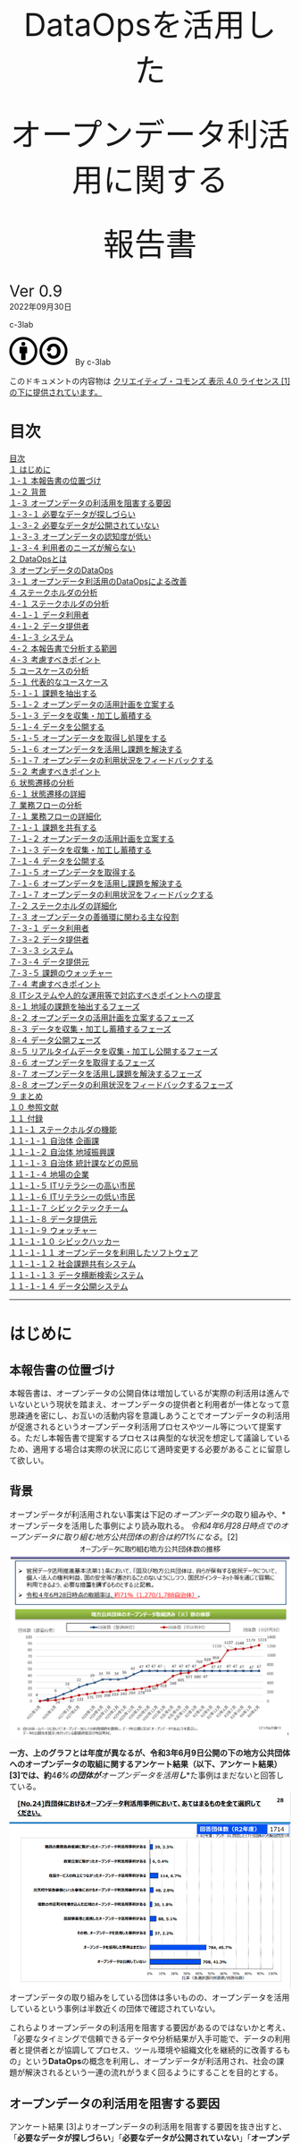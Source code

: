 </br>
</br>
</br>
</br>
</br>
</br>
</br>
<center>
<span style="font-size: 400%;">DataOpsを活用した</span></br>
</br>
</br>
<span style="font-size: 400%;">オープンデータ利活用に関する</span></br>
</br>
</br>
<span style="font-size: 400%;">報告書</span></br>
</center>
</br>

<span style="font-size: 200%;">Ver 0.9</span></br>
2022年09月30日

c-3lab

![](media/image1.png)
![](media/image2.png)　By c-3lab

このドキュメントの内容物は [クリエイティブ・コモンズ 表示 4.0 ライセンス \[1\]の下に提供されています。](http://creativecommons.org/licenses/by/4.0/deed.ja)

<div style="page-break-before:always"></div>

# 目次

[目次](#目次)  
[１ はじめに](#はじめに)  
[１-１ 本報告書の位置づけ](#本報告書の位置づけ)  
[１-２ 背景](#背景)  
[１-３ オープンデータの利活用を阻害する要因](#オープンデータの利活用を阻害する要因)  
[１-３-１ 必要なデータが探しづらい](#必要なデータが探しづらい)  
[１-３-２ 必要なデータが公開されていない](#必要なデータが公開されていない)  
[１-３-３ オープンデータの認知度が低い](#オープンデータの認知度が低い)  
[１-３-４ 利用者のニーズが解らない](#利用者のニーズが解らない)  
[２ DataOpsとは](#dataopsとは)  
[３ オープンデータのDataOps](#オープンデータのdataops)  
[３-１ オープンデータ利活用のDataOpsによる改善](#オープンデータ利活用のdataopsによる改善)  
[４ ステークホルダの分析](#ステークホルダの分析)  
[４-１ ステークホルダの分析](#ステークホルダの分析)  
[４-１-１ データ利用者](#データ利用者)  
[４-１-２ データ提供者](#データ提供者)  
[４-１-３ システム](#システム)  
[４-２ 本報告書で分析する範囲](#本報告書で分析する範囲)  
[４-３ 考慮すべきポイント](#考慮すべきポイント)  
[５ ユースケースの分析](#ユースケースの分析)  
[５-１ 代表的なユースケース](#代表的なユースケース)  
[５-１-１ 課題を抽出する](#課題を抽出する)  
[５-１-２ オープンデータの活用計画を立案する](#オープンデータの活用計画を立案する)  
[５-１-３ データを収集・加工し蓄積する](#データを収集加工し蓄積する)  
[５-１-４ データを公開する](#データを公開する)  
[５-１-５ オープンデータを取得し処理をする](#オープンデータを取得し処理をする)  
[５-１-６ オープンデータを活用し課題を解決する](#オープンデータを活用し課題を解決する)  
[５-１-７ オープンデータの利用状況をフィードバックする](#オープンデータの利用状況をフィードバックする)  
[５-２ 考慮すべきポイント](#考慮すべきポイント)  
[６ 状態遷移の分析](#状態遷移の分析)  
[６-１ 状態遷移の詳細](#状態遷移の詳細)  
[７ 業務フローの分析](#業務フローの分析)  
[７-１ 業務フローの詳細化](#業務フローの詳細化)  
[７-１-１ 課題を共有する](#課題を共有する)  
[７-１-２ オープンデータの活用計画を立案する](#オープンデータの活用計画を立案する)  
[７-１-３ データを収集・加工し蓄積する](#データを収集加工し蓄積する)  
[７-１-４ データを公開する](#データを公開する)  
[７-１-５ オープンデータを取得する](#オープンデータを取得する)  
[７-１-６ オープンデータを活用し課題を解決する](#オープンデータを活用し課題を解決する)  
[７-１-７ オープンデータの利用状況をフィードバックする](#オープンデータの利用状況をフィードバックする)  
[７-２ ステークホルダの詳細化](#ステークホルダの詳細化)  
[７-３ オープンデータの善循環に関わる主な役割](#オープンデータの善循環に関わる主な役割)  
[７-３-１ データ利用者](#データ利用者)  
[７-３-２ データ提供者](#データ提供者)  
[７-３-３ システム](#システム)  
[７-３-４ データ提供元](#データ提供元)  
[７-３-５ 課題のウォッチャー](#課題のウォッチャー)  
[７-４ 考慮すべきポイント](#考慮すべきポイント)  
[８ ITシステムや人的な運用等で対応すべきポイントへの提言](#itシステムや人的な運用等で対応すべきポイントへの提言)  
[８-１ 地域の課題を抽出するフェーズ](#地域の課題を抽出するフェーズ)  
[８-２ オープンデータの活用計画を立案するフェーズ](#オープンデータの活用計画を立案するフェーズ)  
[８-３ データを収集・加工し蓄積するフェーズ](#データを収集加工し蓄積するフェーズ)  
[８-４ データ公開フェーズ](#データ公開フェーズ)  
[８-５ リアルタイムデータを収集・加工し公開するフェーズ](#リアルタイムデータを収集加工し公開するフェーズ)  
[８-６ オープンデータを取得するフェーズ](#オープンデータを取得するフェーズ)  
[８-７ オープンデータを活用し課題を解決するフェーズ](#オープンデータを活用し課題を解決するフェーズ)  
[８-８ オープンデータの利用状況をフィードバックするフェーズ](#オープンデータの利用状況をフィードバックするフェーズ)  
[９ まとめ](#まとめ)  
[１０ 参照文献](#参照文献)  
[１１ 付録](#付録)  
[１１-１ ステークホルダの機能](#ステークホルダの機能)  
[１１-１-１ 自治体 企画課](#自治体-企画課)  
[１１-１-２ 自治体 地域振興課](#自治体-地域振興課)  
[１１-１-３ 自治体 統計課などの原局](#自治体-統計課などの原局)  
[１１-１-４ 地場の企業](#地場の企業)  
[１１-１-５ ITリテラシーの高い市民](#itリテラシーの高い市民)  
[１１-１-６ ITリテラシーの低い市民](#itリテラシーの低い市民)  
[１１-１-７ シビックテックチーム](#シビックテックチーム)  
[１１-１-８ データ提供元](#データ提供元)  
[１１-１-９ ウォッチャー](#ウォッチャー)  
[１１-１-１０ シビックハッカー](#シビックハッカー)  
[１１-１-１１ オープンデータを利用したソフトウェア](#オープンデータを利用したソフトウェア)  
[１１-１-１２ 社会課題共有システム](#社会課題共有システム)  
[１１-１-１３ データ横断検索システム](#データ横断検索システム)  
[１１-１-１４ データ公開システム](#データ公開システム)  
****

<div style="page-break-before:always"></div>

# はじめに

## 本報告書の位置づけ

本報告書は、オープンデータの公開自体は増加しているが実際の利活用は進んでいないという現状を踏まえ、オープンデータの提供者と利用者が一体となって意思疎通を密にし、お互いの活動内容を意識しあうことでオープンデータの利活用が促進されるというオープンデータ利活用プロセスやツール等について提案する。ただし本報告書で提案するプロセスは典型的な状況を想定して議論しているため、適用する場合は実際の状況に応じて適時変更する必要があることに留意して欲しい。

## 背景

オープンデータが利活用されない事実は下記の*オープンデータ*の取り組みや、*オープンデータを活用した事例により読み取れる。
*令和4年6月28日時点でのオープンデータに取り組む地方公共団体の割合は約71%になる*。[2]
![](media/image3.png)

<div style="page-break-before:always"></div>

**一方、上のグラフとは年度が異なるが、令和3年6月9日公開の下の地方公共団体へのオープンデータの取組に関するアンケート結果（以下、アンケート結果） [3]では、約**4****6***%**の団体が**オープンデータを活用****し****た事例はまだないと回答している。
![](media/image5.png)
オープンデータの取り組みをしている団体は多いものの、オープンデータを活用しているという事例は半数近くの団体で確認されていない。

これらよりオープンデータの利活用を阻害する要因があるのではないかと考え、「必要なタイミングで信頼できるデータや分析結果が入手可能で、データの利用者と提供者とが協調してプロセス、ツール環境や組織文化を継続的に改善するもの」という**DataOps**の概念を利用し、オープンデータが利活用され、社会の課題が解決されるという一連の流れがうまく回るようにすることを目的とする。

<div style="page-break-before:always"></div>

## オープンデータの利活用を阻害する要因

アンケート結果 [3]よりオープンデータの利活用を阻害する要因を抜き出すと、「**必要なデータが探しづらい**」「**必要なデータが公開されていない**」「**オープンデータの認知度が低い**」「**利用者のニーズが解らない**」などがあり、その4項目のオープンデータ利活用を阻害する要因の根拠を記載する。

### 必要なデータが探しづらい

蓄積されたデータをいかにして活用するかという点において、アンケート結果 [3]の中で、公開先については自治体公式HPが約33%あるなか、その他、都道府県、民間事業者、中央省庁所管 サイト、広域連携サイトと公開方法にばらつきがあり、利用者から見ると、**どこに****必要なデータがあるのか****探しにくい** **[4]という意見がある。
![](media/image7.png)
アンケート結果 [3]の中で、域内での市区町村を巻きこんだ取組は予定していないが約80％と非常に高いことより、利用者が欲しいデータが**団体****別****に****バラバラに管理さ****れデータがみつけづらいと考えられる。

<div style="page-break-before:always"></div>

![](media/image9.png)

<div style="page-break-before:always"></div>

### 必要なデータが公開されていない

背景にて説明した約46％がオープンデータを活用した事例はまだないという回答や、オープンデータとして公開されているファイル数についてのアンケート結果 [3]では約26％がオープンデータを公開しているがファイル数が10以下となっているなどから、蓄積されたデータをいかにして活用するかという点においてデータ量が少なく、欲しいデータ、必要なデータが公開されていない可能性がある。弊社が自治体にヒアリングした中でも欲しい**データが公開されていない**いうところが課題設定されている自治体があることを認識している。
![](media/image11.png)

<div style="page-break-before:always"></div>

### オープンデータの認知度が低い

アンケート結果 [3]の中でオープンデータについて約94%は知ってはいるが、アンケート結果のうち約40%は詳細が分かっていないと回答している。約40%がオープンデータの重要性について 理解していないと考えられる。
![](media/image13.png)
さらに、他のアンケート結果 [3]の中でもオープンデータの研修会等に参加していないが約**46%**と非常に高いことにより、オープンデータを提供する側のオープンデータの認知度が低い こともあり、今後**認知度を上げる必要**がある。

<div style="page-break-before:always"></div>

![](media/image15.png)
また、このような状況の中で**市民は、オープンデータについて認知していない**のではないかと考えられる。

<div style="page-break-before:always"></div>

### 利用者のニーズが解らない

アンケート結果 [3]の中で、約51%がオープンデータの効果・メリット・ニーズが不明確と回答しているにもかかわらず、利用者ニーズの確認やオープンデータの公開・活用・普及に向けて 現在までに**実施したことのある取組がない**と約73%が回答。
![](media/image17.png)

<div style="page-break-before:always"></div>

![](media/image19.png)
オープンデータの提供者とその利用者が一体となってデータを利活用し課題を解決する必要があるが、**利用者ニーズが不明**のままとなっている。利用者からのフィードバックが不明のため、オープンデータは公開されているが、本当に必要なオープンデータが公開されていない、利活用されていないのではないかと仮定する。

<div style="page-break-before:always"></div>

# DataOpsとは

ガートナー社の定義 [5]によれば、DataOpsとは「組織全体のデータ管理者とデータ利用者の間のコミュニケーションの向上と、データフローの統合と自動化の改善に焦点を当てた共同作業 によるデータ管理の手法」と説明している。
DataOpsの概念を利用することで、利用者が、必要なタイミングで信頼できるデータや分析結果を入手可能となり、データの利用者と提供者とが協調してプロセス、ツール環境や組織文化の 継続的な改善が期待できる。
オープンデータの取り組みにおいて、蓄積されたデータをいかにして活用するかが重要な課題となっており、対策としてオープンデータの提供者とその利用者が一体となってデータを利活用し課題を解決する取り組みや、オープンデータを公開するデータ連携基盤自体を維持管理する仕組みが必要となる。

また、「データを活用し業務を改善する」「データ活用で得られた価値や知見をフィードバックしてデータを改善する」というサイクルを、関係する部門と担当者全員が協働しながら高速かつ高品質に回していくことが重要になる。

<div style="page-break-before:always"></div>

# オープンデータのDataOps

## オープンデータ利活用のDataOpsによる改善

1-2 背景で示したように、オープンデータの利活用を阻害する要因として「**必要なデータが探しづらい**」「**必要なデータが公開されていない**」「**オープンデータの認知度が低い**」「**利用者のニーズが解らない**」といった様々な問題が挙げられている。それらの問題には、オープンデータの提供者と利用者が一体となって意思疎通を密にし、お互いの活動内容を意識しあうことで解消を図ることができる問題も多いと考えられる。その改善策の一例を下表に記載する。
|                            |                                                                                                                                                                                                                                              |
|----------------------------|----------------------------------------------------------------------------------------------------------------------------------------------------------------------------------------------------------------------------------------------|
|問題                        |改善策                                                                                                                                                                                                                                        |
|オープンデータが見つけづらい|オープンデータが様々な場所にあるためにデータ利用者は目的のオープンデータを見つけずらい、データ提供者側でオープンデータを横断して検索できる仕組みに登録することにより改善されるのではないか                                                    |
|欲しい情報が無い            |データ利用者からのフィードバックが不明確なため、フィードバックを取得する仕組み、課題を共有する仕組みがあれば、データを提供する側では欲しい情報がわかり、データを利用する側では欲しい情報が手に入り改善されるのではないか                      |
|認知度が低い                |地域独自の魅力の活用に向けてオープンデータ伝道師を市区町村に派遣する取組がありデータ提供者側の認知度は高くなりつつあるが、地場の企業やデータ利用者である市民にもオープンデータ伝道師のような有識者を派遣することにより、改善されるのではないか|
|利用者のニーズが不明確      |データ利用者のニーズが不明確なため、データ利用者、データ提供者の間で課題（ニーズ）を共有する仕組みがあれば改善されるのではないか                                                                                                              |

<div style="page-break-before:always"></div>

このような仮説を踏まえ、本報告書ではオープンデータの善循環によるオープンデータの利活用促進を提案する。
![](media/image21.png)
これはDataOpsの概念をもとに、オープンデータを取り巻くステークホルダやそれらのプロセスを整理し、それぞれのWillとMustをつなげて円環と成し関係者間の連 携を図ることで、オープンデータの利活用を促進させる取り組みである。

以降の章では、提案するオープンデータの善循環のあらましを、ステークホルダやユースケースの分析から言語化・図示化し、オープンデータを利活用する上で誰がどのような役割を果たすべきなのか、その際に考慮すべき事項は何なのかを業務フローの観点から分析する。
そしてそれらの分析を踏まえ、オープンデータを利活用するために備えるべきシステムやツール、ドキュメント等について提言する。

<div style="page-break-before:always"></div>

# ステークホルダの分析

オープンデータを循環させる為のステークホルダを明らかにする。関係している人や組織、お互いどんな関連性を持っているか、どんな情報のやり取りをしているかという視点より分析する。下図より「**データ利用者**」「**データ提供者**」「**システム**」の観点からステークホルダをピックアップする。
![](media/image22.png)

## ステークホルダの分析

### データ利用者

市民
オープンデータを活用した**課題を解決する****仕組みを****利用する人**。悩みや不安といった課題を言語化しシステムへ登録する。→システムが使えない市民はどのようにするか。

シビックハッカー
市民からの課題を解決する為、オープンデータを利用して**アプリやサービスを開発する市民**。→課題を解決するためのオープンデータを、どのようにして探し出すか。

### データ提供者

自治体
**オープン****データ****の提供者**。市民や地場の企業よりデータを収集し登録、更新、削除を行う。メタデータや検索インデックスの作成、オープンデータの利用状況の把握を行う。中央省庁へオープンデータの利活用状況の報告を行う、及び指示を受ける。
地場の企業
**データ****の****提供者**。→企業側から提供するメリットやセキュリティーの観点からデータ提供の難しさがあると考えられる。

### システム

オープンデータ
二次利用が可能なルールで公開された無償データ。
検索インデックス
シビックハッカーなどが、必要とするオープンデータを効率的に探し出すために、組織ごとに存在するデータを検索するシステム。
メタデータ
システムの検索対象となるデータを要約したデータ。オープンデータでは自治体がデータに付与するデータに関する情報を記したデータ。

## 本報告書で分析する範囲

オープンデータの利活用の中心となるプロセスは、社会の課題を抽出し、それらを踏まえてデータの収取・公開活動を計画・実践し、公開されたデータを活用して社会の課題を解決して結果や要望をフィードバックする、という一連の流れとなり、本報告書ではその主要な一連のプロセスについて分析を行っている。
しかし実際にオープンデータ利活用を促進するためには、データ提供者への金銭的（あるいは別の形での）インセンティブの取り扱いやそれに伴う契約面の議論、プライバシーへの配慮、あるいは実際に課題を解決するサービスそのものや、その運用プロセスなども検討しなければならない。
本報告書では、主要なプロセスの分析に焦点をあてるために、それらの追加の議論は範囲外としていることにご留意頂きたい。

<div style="page-break-before:always"></div>

## 考慮すべきポイント

ステークホルダの分析から見えてきた、本報告書の内容を実際の現場に適用する際に考慮すべきポイントを下記に記載します。
また、他にも考慮すべきポイントがあるかもしれませんので、ご留意ください。
|  |                                                                                                                                                                                              |                    |                                                                                                    |
|--|----------------------------------------------------------------------------------------------------------------------------------------------------------------------------------------------|--------------------|----------------------------------------------------------------------------------------------------|
|No|内容                                                                                                                                                                                          |ステークホルダ      |考慮すべきポイント                                                                                  |
|1 |自治体から市民への課題の取得方法には下記があると考えられる。  1. システムに入力された課題を取得  2. 自治体職員が直接ヒアリング                                                                |自治体職員市民      |課題の取得方法はこれでよいかこれ以外にはないか                                                      |
|2 |直接自治体が、地場の企業へデータ提供の依頼を行うと考えられる                                                                                                                                  |自治体職員地場の企業|どのようにして、地場の企業からデータを提供していただくか地場の企業へのメリットの提供が必要ではないか|
|3 |自治体の仕事は下記があると考えられる  1. 利活用状況の把握  2. データの収集、加工  3. データの登録、更新、削除  4. メタデータの登録、更新、削除  5. 検索インデックスの 登録  6. 利活用状況の報告|自治体自治体職員    |自治体の仕事はこれ以外にないか自治体職員に負荷のかからないようなシステムやツールはないか            |
|4 |オープンデータの検索項目は下記があると考えられる  1. データセットのタイトル  2. データセットの説明  3. データセットのタグ                                                                     |シビックハッカー    |シビックハッカーが検索する検索項目はこれて足りているか。足りない場合どのような検索項目が必要か      |

****

<div style="page-break-before:always"></div>

# ユースケースの分析

## 代表的なユースケース

オープンデータの利活用の中心となる一連の処理の流れを念頭に書き出した代表的なユースケースを下図に記載し、内容を詳細に分析する。

![](media/image23.PNG)

<div style="page-break-before:always"></div>

### 課題を抽出する

利活用状況のフィードバックを抽出する。オープンデータの利活用状況のフィードバックや地域の課題が登録されていることが事前の条件となり、最終的にフィードバックが見える化され課題が抽出されること。

個別に適用すべき際に検討すべき事項

* 自治体は課題をどのように抽出しているか。
* 問題や不満をシステムに登録できない市民は、どのようにして課題を伝えているか。

![](media/image24.PNG)

<div style="page-break-before:always"></div>

### オープンデータの活用計画を立案する

その地域で公開し活用すべきオープンデータの活用計画を立案する。前提条件は下記の３つとなる。

* 解決すべき地域の課題が見える化されている。
* 公開済みのオープンデータの利活用状況が見える化されている。
* GIF [6]等の公開すべきオープンデータの種別を中央省庁などがリスト化している。

最終的に活用すべき個々のオープンデータの利活用計画が立案されること。

個別に適用すべき際に検討すべき事項

* 課題の重複、解決済みの場合は課題を破棄してもよいか。
* 企画立案に役立つ地域の課題を共有するシステムが必要なのではないか。

![](media/image25.PNG)

<div style="page-break-before:always"></div>

### データを収集・加工し蓄積する

公開すべきデータを収集し、公開可能な形式・内容へ加工して、データ公開システムに蓄積する。
前提条件は下記の2つとなる。

* 公開すべきオープンデータの収集手順とフォーマットが確定していること。
* データ公開システムへデータの蓄積が可能となっていること。

最終的に公開すべきデータがデータ公開システムに蓄積されること。

個別に適用すべき際に検討すべき事項

* オープンデータの収集頻度はどのくらいか。

![](media/image26.PNG)
自治体は市民や企業以外から他の手段で収集済みのデータを匿名加工あるいは統計処理し定められたフォーマットに加工し、システムへ登録するユースケースも存在する。
※データ公開システム自体が存在し自治体が利用可能となっていることを前提条件とし、今回の分析の範囲外とする。

<div style="page-break-before:always"></div>

### データを公開する

データ公開システムに蓄積したデータを公開する。
前提条件は下記の3つとなる。

* 公開すべきデータがデータ公開システムに蓄積されていること。
* 公開すべきオープンデータのメタデータ項目が定められていること
* 公開すべきオープンデータの公開条件が定められていること。
最終的にデータが公開されること。個別に適用すべき際に検討すべき事項
* オープンデータの公開頻度はどのくらいか。
* 市民もオープンデータを直接公開できるか。
* データを破棄する場合があるか。
* オープンデータを公開停止する場合があるか。
* オープンデータを更新する場合があるか。
* 公開済みのデータを置き換えする場合があるか。利用者側からは公開済みのデータを（バージョンも変えずに）加工して欲しくない

![](media/image27.PNG)

<div style="page-break-before:always"></div>

公開すべきリアルタイムデータを収集し、公開可能な形式・内容へ加工して、データ公開システムで公開する。
前提条件は下記の3つとなる。

* 公開すべきオープンデータの収集手順とフォーマットが確定していること。
* 公開すべきオープンデータのメタデータ項目が定められていること。
* 公開すべきオープンデータの公開条件が定められていること。

最終的にデータが公開されること。
![](media/image28.PNG)

<div style="page-break-before:always"></div>

### オープンデータを取得し処理をする

必要なオープンデータを探し出し、データ公開システムからデータを取得する。必要なオープンデータが検索可能になっていることが前提条件となり、最終的に必要なオープンデータが取得されること。

個別に適用すべき際に検討すべき事項

* 公開中のデータに置き換えや削除などの変更があった場合、通知や告知が必要ではないか。
* 必要なオープンデータを探し出す際に、地域をまたがった検索が必要ではないか。

![](media/image29.PNG)
シビックハッカーが同じオープンデータの再取得を試みる場合、システムは指定されたオープンデータを提供し、シビックハッカーは取得したデータを利用するユースケースも存在する。
また、シビックハッカーが同じオープンデータの再取得を試みたが、指定されたオープンデータが存在しない、あるいは公開条件に合致しない場合、システムはデータを提供できないため、データ利用者は注意が必要となる。

<div style="page-break-before:always"></div>

### オープンデータを活用し課題を解決する

その地域で解決すべき課題が解決される必要なオープンデータが取得されていることが前提条件となり、最終的に地域にある課題が解決されること。

個別に適用すべき際に検討すべき事項

* 課題が解決しなかった場合、その課題はどうなるのか。
* オープンデータの取得の再現性が必要ではないか。

![](media/image30.PNG)
自治体は、市民の声より課題の解決状況をシステムに登録し、システムは課題の解決状況を記録し、状況を見える化するユースケースも存在する。
※オープンデータを活用し課題を解決する仕組み自体やその提供方法等に関しては、今回の分析の範囲外とする。

<div style="page-break-before:always"></div>

### オープンデータの利用状況をフィードバックする

オープンデータの課題を抽出するため、オープンデータの利用状況を把握するデータ公開システムでオープンデータが公開されていることが前提条件となり、最終的にオープンデータの利用状況を把握すること。

個別に適用すべき際に検討すべき事項

* データ利用者の思いや要望をデータ提供者へフィードバックするシステムも必要ではないか。

![](media/image31.PNG)
自治体や市民は利用状況を把握したいオープンデータと抽出条件（期間や取得先等）をシステムに指示するが、指定されたオープンデータが存在しない場合、システムはデータを提供できないため、データ利用者は注意が必要となる。

<div style="page-break-before:always"></div>

## 考慮すべきポイント

ユースケースの分析から見えてきた、本報告書の内容を実際の現場に適用する際に考慮すべきポイントを下記に記載します。
また、他にも考慮すべきポイントがあるかもしれませんので、ご留意ください。
|  |                                                                    |              |                                                                                                                                                                                            |
|--|--------------------------------------------------------------------|--------------|--------------------------------------------------------------------------------------------------------------------------------------------------------------------------------------------|
|No|内容                                                                |ステークホルダ|考慮すべきポイント                                                                                                                                                                          |
|1 |オープンデータで課題を解決可能か自治体が抽出していると考えられる    |自治体        |自治体ではどのようにしてオープンデータで解決可能な課題かを抽出しているのか                                                                                                                  |
|2 |その地域で解決すべき課題ついて、見出す人がいると考えられる          |自治体職員    |問題・不満を課題に変換するのは自治体職員が行っているのかどのようにして行ってるか                                                                                                            |
|3 |オープンデータの収集頻度は定まっていると考えられる                  |自治体        |自治体の収集するオープンデータの収集頻度はどのくらいなのか                                                                                                                                  |
|4 |オープンデータの公開頻度は定まっていると考えられる                  |自治体        |自治体が公開するオープンデータの公開頻度はどのくらいなのか                                                                                                                                  |
|5 |オープンデータの利活用により、地域のある課題が解決されると考えられる|自治体        |自治体では課題が解決しなかった場合、どのような行動を取るのか                                                                                                                                |
|6 |市民が直接データを公開する（できる）場合もあると考えられる          |市民自治体    |市民が直接データを公開する場合はあるか市民が直接データを公開した場合の承認は誰が行うかデータに不備があった場合、責任を公開者だけに負わせるか                                                |
|7 |課題の重複や解決済みなど、課題を破棄をする場合があると考えられる    |自治体        |課題の重複や課題が既に解決しているなどの場合以外に、どのような場合に自治体は課題取り下げるのか市民や地場の企業などからのデータの破棄依頼の他に、どのような場合に自治体はデータの破棄を行うか|
|8 |市民からの苦情などでデータを破棄をする場合があると考えられる        |自治体        |オープンデータを公開停止にする場合はあるかその場合、事前に告知など行うか                                                                                                                    |
|9 |オープンデータの更新について                                        |自治体        |公開中のデータを更新する場合どのように行っているか                                                                                                                                          |

<div style="page-break-before:always"></div>

# 状態遷移の分析

## 状態遷移の詳細

課題やデータがどのような状態を保ち、どのような条件や出来事により、それらの間を遷移するかを分析する。
![](media/image32.PNG)

<div style="page-break-before:always"></div>

# 業務フローの分析

※ステークホルダ別の業務フローの機能については、文末の付録を参照。

## 業務フローの詳細化

ステークホルダの関係性や代表的なユースケース、課題とデータの状態遷移より業務フローから機能の洗い出しを行う。

### 課題を共有する

![](media/image33.PNG)

<div style="page-break-before:always"></div>

### オープンデータの活用計画を立案する

![](media/image34.PNG)
![](media/image35.PNG)

<div style="page-break-before:always"></div>

![](media/image36.PNG)

<div style="page-break-before:always"></div>

### データを収集・加工し蓄積する

![](media/image37.PNG)
![](media/image38.PNG)

<div style="page-break-before:always"></div>

![](media/image39.PNG)
![](media/image40.PNG)

<div style="page-break-before:always"></div>

![](media/image41.PNG)
![](media/image42.PNG)

<div style="page-break-before:always"></div>

### データを公開する

![](media/image43.PNG)
![](media/image44.PNG)

<div style="page-break-before:always"></div>

### オープンデータを取得する

![](media/image45.PNG)
![](media/image46.PNG)

<div style="page-break-before:always"></div>

![](media/image47.PNG)
![](media/image48.PNG)

<div style="page-break-before:always"></div>

### オープンデータを活用し課題を解決する

![](media/image49.PNG)
![](media/image50.PNG)

<div style="page-break-before:always"></div>

![](media/image51.PNG)

### オープンデータの利用状況をフィードバックする

![](media/image52.PNG)

<div style="page-break-before:always"></div>

## ステークホルダの詳細化

業務フローで出現した役割からステークホルダを細かく分類する。
![](media/image53.png)

## オープンデータの善循環に関わる主な役割

### データ利用者

市民
ITリテラシーの高い市民
社会課題共有システム、「Decidim」のようなオンライン・プラットフォームで課題を解決する。

ITリテラシーの低い市民
市民ミーティングなどに参加し、課題を解決する。バルセロナ市※のように、市民ミーティングに参加するなどして改善、解決する。
※バルセロナ市では、「Decidim」のようなオンライン・プラットフォームを行政自らが開発し公開すると同時に、年間100回以上ものリアル（オフライン）の市民ミーティングも積極的に実施し、リテラシーの高い市民、低い市民、ともに救えるように努力している。
シビックハッカー
主な役割

* 社会課題を検索し把握する
* 社会課題への対応を宣言する
* 課題をウォッチャーとして追加する
* 地域の課題より、市民が利用しやすいようなアプリやサービスを開発する。

<div style="page-break-before:always"></div>

シビックテックチーム
市民自身がテクノロジーを活用し、自分たちで行政サービスの問題点や地域課題を解決しようという取り組みをともに行う集団。主な役割

* 地域の課題を解決できるオープンデータの活用方法を検討する
* オープンデータの活用見込みを推定する
* データ提供元にデータの提供を依頼する
* 計画に従って収集したデータのフォーマットを整形する
* 収集したデータを加工や統計処理をする

### データ提供者

自治体
企画課
主な役割

* 社会課題システムの社会課題を把握する
* オープンデータの利活用状況を把握する
* 市民や地場の企業よりデータを収集し登録、更新、削除を行う
* 公開すべきオープンデータをリスト化し優先順位をつける
* 収集したデータを加工や統計処理する
* データ公開システムへデータの登録更新を行う
* メタデータや検索インデックスの作成をする
地域振興課
* ITリテラシーの低い市民の不満やモヤモヤを言語化し社会課題共有システムへ記録する。

統計課等の現局
主な役割

* 計画に従って収集したデータのフォーマットを整える
* 社会課題共有システムより提示された、社会課題を把握する

地場の企業

* データの提供者メリットやセキュリティーの観点からデータ提供の難しさがある

### システム

社会課題共通システム

* 地域の課題を言語化し、社会課題を共有し、社会課題を解決する仕組みを提供するシステム
データ横断検索システム
* シビックハッカー等が、必要とするオープンデータを効率的に探し出すために、組織ごとに存在するデータを横断的に検索するシステムで、データ横断検索システム [7]などがある。
オープンデータを利用したソフトウェア
* シビックハッカー等が作成した、課題を解決するためのソフトウェア。
データ連携基盤
* さまざまなデータやシステムをつないで「データ」を「資産」として有効活用するための仕組み。
データ公開システム
* 自治体がオープンデータを公開するためのシステム利用者の認証認可や利用状況の表示などを行う

### データ提供元

* 地場の企業や市民。

### 課題のウォッチャー

* 課題管理する機能。オープンデータの利活用で発生するさまざまな問題を明確にし、ムダ、モレを解消する。

## 考慮すべきポイント

業務フローの分析から見えてきた、本報告書の内容を実際の現場に適用する際に考慮すべきポイントを下記に記載します。
また、他にも考慮すべきポイントがあるかもしれませんので、ご留意ください。
|  |                                                                               |                          |                                                                                                                                                                                    |
|--|-------------------------------------------------------------------------------|--------------------------|------------------------------------------------------------------------------------------------------------------------------------------------------------------------------------|
|No|内容                                                                           |ステークホルダ            |考慮すべきポイント                                                                                                                                                                  |
|1 |地域の課題について自治体は地域の課題を登録し見える化するはず                   |自治体                    |自治体は誰も対応していない課題の棚卸しが必要ではないか                                                                                                                              |
|2 |データの公開承認を得る必要があるはず                                           |自治体                    |そもそも、自治体での公開承認が必要か、その際は誰が承認する か                                                                                                                        |
|3 |シビックハッカーはオープンデータを検索する必要があるはず                       |シビックハッカー          |シビックハッカーが検索する場合はどのような検索条件が必要か                                                                                                                          |
|4 |シビックハッカーは必要なオープンデータを選び出す必要があるはず                 |シビックハッカー          |シビックハッカーはどのような情報があれば必要なオープンデー タを選択できるか                                                                                                          |
|5 |課題を解決する仕組みがオープンデータを取得するはず                             |シビックハッカー          |アプリからも同じ取得諸元が使えるか                                                                                                                                                  |
|6 |課題を解決する仕組みが取得したオープンデータの後処理を行い利用するはず         |シビックハッカー          |アプリからも同じ後処理は必要か                                                                                                                                                      |
|7 |自治体のステークホルダは以下になる  1. 企画課  2. 地域振興課  3. 統計課等の現局|自治体                    |自治体の担当する課は要件ごとに異なると考えられるが、実際に はどのような課がどのような担当するか                                                                                      |
|8 |ITリテラシーの高い市民が、ログインして課題を登録する必要があるはず             |自治体市民                |本当にログインは必要か面倒に思って利用されなくならないか                                                                                                                            |
|9 |検索条件に合致する課題を抽出する必要があるはず                                 |自治体市民シビックハッカー|市民、自治体職員、シビックハッカーで検索結果が異ることはあ りえるか                                                                                                                  |
|10|課題への対応開始を記録する必要があるはず                                       |自治体シビックハッカー    |誰かがすでに対応している課題に別の人が取り組んでも良いか                                                                                                                            |
|11|課題が解決したことを記録する必要があるはず                                     |シビックハッカー          |APP StoreやGoogle Playのように、フィードバックを促す仕組み が必要ではないか                                                                                                          |
|12|データ公開システムの要求するメタデータ仕様があるはずる                         |自治体                    |メタデータの仕様は誰が定義しているのか                                                                                                                                              |
|13|データ公開システムに設定可能な公開条件の仕様があるはず                         |自治体                    |公開条件の仕様がある場合、誰が定義しているのか                                                                                                                                      |
|14|IoT機器などからのリアルタイムデータを公開するフローがあるはず                  |自治体                    |IoT機器などからのリアルタイムデータを公開するフローはどうなっているのか                                                                                                             |
|15|データ提供元がデータを提供するはず                                             |自治体                    |データの授受はどのように行うか（口頭、メール添付、媒体送付 、API、その他）                                                                                                           |
|16|シビックテックチームが計画に従って収集したデータのフォーマットを整えるはず     |シビックテックチーム      |欠損値のチェックなどバリデータを実施するのはこのタイミング で良いか                                                                                                                  |
|17|シビックテックチームが収集したデータを送付する機能があるはず                   |自治体シビックテックチーム|シビックテックチームから自治体企画課へデータの授受はどのよ うに行うか（メール添付、媒体送付、その他）                                                                                |
|18|データの更新時、自治体 企画の課職員がデータのバージョンを上げて採番するはず    |自治体                    |バージョンの採番ルールはあるか同一ID・同一バージョンでのデ ータの置き換えを許すかメタデータのみ更新する場合はどのようなフローになるかデータ登録とメタデータ登録は一挙に実施しているか|
|19|シビックハッカーが必要なオープンデータの検索するための条件があるはず           |シビックハッカー          |検索条件はキーワード、自然言語と考えているが、他に必要な検 索条件はあるか                                                                                                            |
|20|シビックハッカーはメタデータから必要なオープンデータを選び出すはず             |シビックハッカー          |どのような情報があれば必要なオープンデータを選択できるか                                                                                                                            |
|21|シビックハッカーが検索条件を適切なデータ横断検索システムへ送信するはず         |シビックハッカー          |検索先システムはどのようにして探すか                                                                                                                                                |
|22|データ横断検索システムが検索条件を受け取るはず                                 |シビックハッカー          |検索に認証認可は必要か、必要な場合はどのような条件があるか                                                                                                                          |

<div style="page-break-before:always"></div>

# ITシステムや人的な運用等で対応すべきポイントへの提言

## 地域の課題を抽出するフェーズ

  1. 困っている人と解決したい人の間で、その地域で解決すべき課題を共有する社会課題共有システムがあるべき。
  2. その地域で解決すべき課題が見出されているべき。
  3. 地域の課題の解決状況が見える化されているべき。

|   |                                        |                  |                    |
|---|----------------------------------------|------------------|--------------------|
|No.|実施内容の概要                          |対応状況ITシステム|対応状況人的な運用等|
|1  |市民はシステムに地域の課題を登録        |△※              |-                   |
|2  |ITリテラシーの低い市民の課題を聞き入れる|-                 |△※                |
|3  |シビックハッカーは地域の課題の状況を把握|△※              |-                   |
|4  |自治体は地域の課題の状況を把握          |×                |-                   |
|5  |市民は地域の課題の状況を把握            |×                |-                   |

※一部、満たしているもの

* ITシステムに求められる機能とカバー範囲
    地域の課題を言語化して見える化してシェアする仕組み。　No. 1, No. 3
    地域の課題の解決状況が見える化されている仕組み。　No. 4, No. 5
    課題が登録されたことを通知する仕組み。　No. 1, No. 3
    不満や悩みを言語化するツール。　No. 1
    言語化された社会課題を定型化してくれるツール　No. 1

  * 現状利用されているITシステムの例とカバー範囲
    * Decidim [8]などの課題共有システム。No. 1, No. 3

  * 今後ITシステムでの対応が必要な機能①, ③, ④, ⑤

* 人的な運用等で対応すべき機能とカバー範囲
    1. ITリテラシーの低い市民へ課題を聞き入れる。　No. 2
    2. ITリテラシーの低い市民の不満や悩みを言語化。　No. 2

  * 現状
    * 自治体職員が直接ヒアリングNo. 2

ITリテラシーの高い市民に向けたDecidimやCode for Japanでは活動地域の市民や自治体と連携し、地域課題を解決する仕組みとしてブリゲード [9]という取組をしている。
ITリテラシーの低い市民に対しては、直接自治体が聞き入れる仕組みが必要。
2020年10月に運用を開始した加古川市版Decidimでは、あまり活発な議論がされているようには見受けられないので（参加人数838人、投稿62）、Decidimで提供されている機能で満たせてい るか調査が必要である。

<div style="page-break-before:always"></div>

## オープンデータの活用計画を立案するフェーズ

1. その地域で公開し活用すべきオープンデータの活用計画を立案すべき。
2. 解決すべき地域の課題が見える化されているべき。
3. 公開済みのオープンデータの利活用状況が見える化されているべき。
4. GIF [6]等公開すべきオープンデータの種別を中央省庁などがリスト化しているべき。
5. 公開し活用すべき個々のオープンデータの活用計画が立案されているべき。

|   |                                                                                          |                  |                    |
|---|------------------------------------------------------------------------------------------|------------------|--------------------|
|No.|実施内容の概要                                                                            |対応状況ITシステム|対応状況人的な運用等|
|1  |システムは地域の課題の解決状況を提示する                                                  |△※              |-                   |
|2  |自治体は地域の課題の解決状況を把握する                                                    |△※              |-                   |
|3  |システムは公開済みのオープンデータの利活用状況を抽出し、提示する                          |×                |-                   |
|4  |自治体は公開済みのオープンの利活用状況を把握する                                          |×                |-                   |
|5  |自治体は省庁から公開対象と指定られたオープンデータを認識する                              |-                 |〇                  |
|6  |自治体は公開すべきオープンデータの活用見込みを推定する                                    |×                |×                  |
|7  |自治体は公開すべきオープンデータに優先順位をつける                                        |×                |×                  |
|8  |自治体はオープンデータの収集手順を決める                                                  |-                 |×                  |
|9  |自治体はデータの収集条件や数値精度など、各オープンデータに付与すべきメダデータ項目を定める|×                |〇                  |
|10 |自治体は公開期間や取得条件などの公開条件を定める                                          |×                |〇                  |

※一部、満たしているもの

* ITシステムに求められる機能とカバー範囲
    地域の課題の解決状況が見える化されるシステム。No. 1, No. 2
    データ公開システム利活用状況を取得できる仕組み。No. 3, No. 4
    オープンデータの活用見込みを算出するツール。　No. 6
    オープンデータの公開すべき優先順位を決める為の基準に従って優先順位が算出できるツール。　No. 7
    推進ガイドラインに沿ったメタデータを自動的に生成するシステム。No. 9
    データ公開システムに公開期間や取得条件を設定できる仕組み。　　No.10

  * 現状利用されているITシステムの例とカバー範囲
    * Decidim [8]などの課題共有システム。No. 1, No. 2

  * 今後ITシステムでの対応が必要な機能①

* 人的な運用等で対応すべき機能とカバー範囲
  1. オープンデータの活用見込みを算出する。　　No. 6
  2. オープンデータの公開すべき優先順位を決める。　　No. 7
  3. オープンデータの収集すべき手順。　　No. 8

  * 現状
    * 政府相互運用性フレームワーク（GIF） [6]。No. 5
    * オープンデータ推進ガイドライン [10] 。No. 9, No.10

札幌市では「札幌市オープンデータ推進ガイドライン」 [10]を作成し、オープンデータの公開を積極的行えるような取組を行っている。

<div style="page-break-before:always"></div>

## データを収集・加工し蓄積するフェーズ

1. 公開すべきデータを収集し、公開可能な形式・内容へ加工して、データ公開システムに蓄積するべき。
2. 公開すべきオープンデータの収集手順とフォーマットが確定しているべき。
3. データ公開システムへデータの蓄積が可能となっているべき。
4. 公開すべきデータがデータ公開システムに蓄積されているべき。

|   |                                                                      |                  |                    |
|---|----------------------------------------------------------------------|------------------|--------------------|
|No.|実施内容の概要                                                        |対応状況ITシステム|対応状況人的な運用等|
|1  |自治体は計画に従い市民や企業からデータの提供を依頼し、公開の合意を得る|×                |△※                |
|2  |市民や企業は自治体へデータを提供する                                  |×                |△※                |
|3  |自治体は収集したデータを定められたフォーマットに加工する              |-                 |〇                  |
|4  |自治体はデータとメタデータを登録する                                  |△※              |-                   |
|5  |システムはデータとメタデータを蓄積する                                |△※              |×                  |

※一部、満たしているもの

* ITシステムに求められる機能とカバー範囲
  公開の合意を得るシステム。　No. 1
  地域の課題の解決状況を見える化するツール。　No. 1
  自動的に定められたフォーマット変更するツール。　No. 2
  データを提供するためのAPIエンドポイント。　No. 2
  自動的にメタデータを作成するシステム。　No. 4
  データのフォーマットをチェックするツール。　No. 5

  * 現状利用されているITシステムの例とカバー範囲
    * ckan [11]などを使ったオープンデータ公開サイト。　No. 4, No. 5

  * 今後ITシステムでの対応が必要な機能⑤, ⑥

* 人的な運用等で対応すべき機能とカバー範囲
  1. 公開の合意書、合意手順書。No. 1
  2. 推奨データセット [12]を使う際のバリデーション情報。No. 5
  3. API仕様書。No. 2

  * 現状
    * 口頭にてデータを提供。No. 1
    * メール添付にてデータを提供 。No. 1
    * 媒体送付にてデータを提供 。No. 1
    * 政府相互運用性フレームワーク（GIF） 。No. 3
    * オープンデータ推進ガイドライン [10]。No. 2, No. 3
    * 推奨データセット [12]。No. 3

公開すべきオープンデータのフォーマットについては「政府相互運用性フレームワーク」（GIF）にて公開すべきオープンデータの種別をリスト化している。このフレームワークを利用して データを整備することで、拡張性が高く、連携が容易なデータを設計することが可能となる。
札幌市では「札幌市オープンデータ推進ガイドライン」 [10]を作成し、オープンデータの公開を積極的行えるような取組を行っている。

<div style="page-break-before:always"></div>

## データ公開フェーズ

1. データ公開システムに蓄積したデータを公開するべき。  
2. 公開すべきデータがデータ公開システムに蓄積されているべき。
3. 公開すべきオープンデータのメタデータ項目が定められているべき。
4. 公開すべきオープンデータの公開条件が定められているべき。
5. データが公開されているべき。

|   |                                                                                    |                  |                    |
|---|------------------------------------------------------------------------------------|------------------|--------------------|
|No.|実施内容の概要                                                                      |対応状況ITシステム|対応状況人的な運用等|
|1  |自治体は計画に従い公開するデータを選定する                                          |-                 |×                  |
|2  |自治体はオープンデータの検索等に必要となる検索インデックスの生成をシステムに指示する|△※              |×                  |
|3  |システムは検索インデックスを生成する                                                |〇                |-                   |
|4  |自治体は公開承認を得て、定められた公開条件を指定しデータの公開を指示する            |〇                |×                  |
|5  |システムは指定されたデータと付随するメタデータを公開条件に従って公開する            |〇                |-                   |
|6  |システムは公開されたオープンデータの検索インデックスを公開する                      |〇                |-                   |

※一部、満たしているもの
* ITシステムに求められる機能とカバー範囲
    検索などに必要な検索インデックスを生成する。　No. 2

  * 現状利用されているITシステムの例とカバー範囲
    * ckan [11]などを使ったオープンデータ公開サイト。No. 2, No. 3, No. 4,
                                    No. 5, No. 6

  * 今後ITシステムでの対応が必要な機能①

* 人的な運用等で対応すべき機能とカバー範囲
  1. 公開計画を記載した資料。　No. 1
  2. 検索インデックスの基準となる資料。　No. 2
  3. 定められた公開条件のフォーマットを記した資料。No. 4

デジタル庁 [13]ではオープンデータを公開するためのパッケージソフトウェアを紹介している。

<div style="page-break-before:always"></div>

## リアルタイムデータを収集・加工し公開するフェーズ

1. 公開すべきリアルタイムデータを収集し、公開可能な形式・内容へ加工して、データ公開システムで公開するべき。
2. 公開すべきオープンデータの収集手順とフォーマットが確定しているべき。
3. 公開すべきオープンデータのメタデータ項目が定められているべき。
4. 公開すべきオープンデータの公開条件が定められているべき。

|   |                                                                            |                  |                    |
|---|----------------------------------------------------------------------------|------------------|--------------------|
|No.|実施内容の概要                                                              |対応状況ITシステム|対応状況人的な運用等|
|1  |自治体は計画に従い市民や企業からデータの提供を依頼し、公開の合意を得る      |×                |△※                |
|2  |自治体はリアルタイムデータのメタデータを登録する                            |△※              |〇                  |
|3  |システムはリアルタイムデータのメタデータと初期データを公開条件に従い公開する|〇                |-                   |
|4  |システムは検索インデックスを生成し公開する                                  |〇                |-                   |
|5  |市民や企業は自治体へデータを提供する                                        |×                |×                  |
|6  |システムはリアルタイムデータを収集する                                      |〇                |-                   |
|7  |システムは収集したデータを定められたフォーマットに加工する                  |〇                |-                   |
|8  |システムは収集・加工したリアルタイムデータで公開済みのデータを更新する      |〇                |-                   |

※一部、満たしているもの

* ITシステムに求められる機能とカバー範囲
    公開の合意を得るシステム。　No. 1
    推進ガイドラインに沿ったメタデータを自動的に生成するシステム。No. 2
    データを提供するためのAPIエンドポイント。　No. 5

  * 現状利用されているITシステムの例とカバー範囲
    * データ公開システム [13]。No. 2, No. 3, No. 6,
                                          No. 7 No. 8
    * ckan [11]などを使ったオープンデータ公開サイト。No. 2, No. 4

  * 今後ITシステムでの対応が必要な機能②

* 人的な運用等で対応すべき機能とカバー範囲
    1. 公開の合意書、合意手順書。No. 1
    2. API仕様書。No. 5

  * 現状
    * 口頭にてデータを提供。No. 1
    * メール添付にてデータを提供 。No. 1
    * 媒体送付にてデータを提供。No. 1
    * 政府相互運用性フレームワーク（GIF） [6]。No. 2
    * オープンデータ推進ガイドライン [10] 。No. 2
    * 推奨データセット [12]。No. 2

<div style="page-break-before:always"></div>

## オープンデータを取得するフェーズ

1. 必要なオープンデータを探し出し、データ公開システムから取得するべき。
2. 必要なオープンデータが検索可能になっているべき。
3. 必要なオープンデータが取得されているべき。

|   |                                                                                              |                  |                    |
|---|----------------------------------------------------------------------------------------------|------------------|--------------------|
|No.|実施内容の概要                                                                                |対応状況ITシステム|対応状況人的な運用等|
|1  |シビックハッカーはキーワードやデータ項目などを指定して、必要なオープンデータを検索する        |△※              |×                  |
|2  |データの公開条件に合致するオープンデータを探し出し、その諸元を提示する                        |〇                |×                  |
|3  |シビックハッカーはシステムから提示された候補から必要なオープンデータを選び出し、取得を依頼する|〇                |×                  |
|4  |システムは取得元が公開条件に合致することを確認し、指定されたオープンデータを提供する          |〇                |-                   |
|5  |システムは取得元が公開条件に合致することを確認し、指定されたオープンデータを提供する          |-                 |-                   |
|6  |シビックハッカーは取得したデータの後処理を行い利用する                                        |×                |×                  |

※一部、満たしているもの
* ITシステムに求められる機能とカバー範囲
    様々な条件で検索できるツール。　No. 1
    自動的に後処理を行えるシステム。　No. 6

  * 現状利用されているITシステムの例とカバー範囲
    * データ横断検索システム [7]。No. 1
    * データ公開システム [13]。No. 2, No. 3, No. 4
    * ckan [11]などを使ったオープンデータ公開サイト。No. 4

  * 今後ITシステムでの対応が必要な機能①

* 人的な運用等で対応すべき機能とカバー範囲
    1. タグなどの候補一覧を記載した資料。No. 1, No. 3
    2. 諸元に関するフォーマットを記載した資料。No. 2
    3. 後処理についての決まりを記載した資料。No. 6

自治体は市民や企業から収集し匿名加工あるいは統計処理し定められたフォーマットに加工し、システムへ登録するなど、手作業で行われている場面が多い。
これらの作業を一部システム化することにより、スムーズに公開が行われると考えられる。

<div style="page-break-before:always"></div>

## オープンデータを活用し課題を解決するフェーズ

1. その地域で解決すべき課題が解決されるべき。
2. 必要なオープンデータが取得されているべき。
3. 地域のある課題が解決されているべき。

|   |                                                                               |                  |                    |
|---|-------------------------------------------------------------------------------|------------------|--------------------|
|No.|実施内容の概要                                                                 |対応状況ITシステム|対応状況人的な運用等|
|1  |システムは(A)が公開条件に合致することを確認し指定されたオープンデータを提供する|〇                |-                   |
|2  |シビックハッカーは課題を解決する仕組み(A)を提供する                            |-                 |-                   |
|3  |(A)はオープンデータを取得する                                                  |〇                |×                  |
|4  |システムは課題の解決状況とそのフィードバックを記録し、状況を見える化する       |△※              |-                   |
|5  |(A)はオープンデータを利用する                                                  |〇                |-                   |
|6  |市民は課題を解決する                                                           |△※              |×                  |
|7  |市民は課題の解決状況とそのフィードバックを登録する                             |△※              |×                  |

※一部、満たしているもの
* ITシステムに求められる機能とカバー範囲
      社会課題共有システム。No. 4, No. 7
      ある課題を解決する仕組み。No. 6
      課題が解決したことをフィードバックするシステム。No. 7

  * 現状利用されているITシステムの例とカバー範囲
    * ckan [11]などを使ったオープンデータ公開サイト。No. 1, No. 3, No.5
    * データ公開システム [13]。No. 1, No. 3, No.5
    * 社会課題共有システム（GithubのIssueなど）。No. 4, No. 7
    * ある課題を解決するアプリ [14]。No. 6

  * 今後ITシステムでの対応が必要な機能①, ②, ③

* 人的な運用等で対応すべき機能とカバー範囲
  1. 自治体ごとのオープンデータ利活用事例。No. 3
  2. ある課題を解決するための資料。No. 6
  3. ITリテラシーの低い市民へ課題を解決したことを伝える手順。No. 7

シビックハッカーがデータを探し回ることなく地方自治体等が提供している検索インデックスを横断的に検索するためのデータ横断検索システム [7]がある。
必要なデータが探しにくいという問題に対し、都道府県が基盤を持ち、市区町村が利用する形する場合、データの場所がバラバラではなくなるので探しやすくなると考えられる。ただし、市区町村独自で基盤持っているところはどうすればよいかなどの問題も発生する。

<div style="page-break-before:always"></div>

## オープンデータの利用状況をフィードバックするフェーズ

1. オープンデータの活用計画の立案や中央省庁への報告で用いるために、オープンデータの利用状況を把握するべき。
2. データ公開システムでオープンデータが公開されているべき。
3. オープンデータの利用状況が把握されているべき。

|   |                                                                                          |                  |                    |
|---|------------------------------------------------------------------------------------------|------------------|--------------------|
|No.|実施内容の概要                                                                            |対応状況ITシステム|対応状況人的な運用等|
|1  |自治体は利用状況を把握したいオープンデータと抽出条件（期間や取得先等）をシステムに指示する|×                |-                   |
|2  |システムは指示された抽出条件でオープンデータの利用状況を抽出し、提示する                  |×                |-                   |
|3  |自治体はオープンデータの利用状況を把握する                                                |×                |△※                |

※一部、満たしているもの
* ITシステムに求められる機能とカバー範囲
    データ公開システムに利用状況を出力する仕組み。No. 1
    課題の解決状況とオープンデータの利用状況をマッチングさせる仕組み。
                                    No. 1
    データ公開システムに利用状況を出力する仕組み。No. 2, No. 3
    データの不具合を報告するシステム。No. 3

  * 今後ITシステムでの対応が必要な機能③, ④

* 人的な運用等で対応すべき機能とカバー範囲
  1. 自治体ごとのオープンデータ利活用事例。　No. 3

  * 現状
    * オープンデータの利活用事例 [14]。　No. 3

シビックハッカーが課題を解決するために必要なオープンデータを自治体は登録する必要がある。
デジタル庁ではオープンデータの取組を検討する地域の皆様の参考になるよう、様々な事業者や地方公共団体等によるオープンデータの利活用事例、アクティビティ（全国各地の特筆すべき継続的なイベント・プロジェクト等）を公開している [14]。

<div style="page-break-before:always"></div>

# まとめ

本報告書では、オープンデータの提供者と利用者が一体となり、それぞれのWillとMustをつなげて円環と成し関係者間の連携を図ることで、オープンデータの利活用を促進させるオープンデータ善循環の取り組み（下図参考）について提案した。またオープンデータの提供者と利用者それぞれの業務内容をより詳細に分析することで、オープンデータの利活用を促進するために備えるべきシステムやツール、ドキュメント等についても提案した。
![](media/image54.png)

提案したシステムやツールの中でも、現在はオープンデータを公開するデータ連携基盤には焦点が当てられ導入が進んでいるが、公開すべきオープンデータの企画立案に役立つ地域の課題を共有するシステムや、データ利用者の思いや要望をデータ提供者へフィードバックするシステムなど、オープンデータの利活用に必要だが見過ごされているモノが多いことが判明した。
またバージョン番号の考え方の統一やデータ取得の再現性、地域をまたがった検索をオープンに実行できる検索インデックスなど、現在のデータ連携基盤にはデータ利用者の視点が欠けていることも判明した。
今後オープンデータの利活用を進めるためにも、本報告書を参考にデータ提供者とデータ利用者がお互いに意見を交換し、社会の課題を解決する実際に使われるオープンデータの仕組みを組み立ててもらえると幸いである。

<div style="page-break-before:always"></div>

# 参照文献

|     |                                                                                                                                                                                                                                                                                                                                                                                               |
|-----|-----------------------------------------------------------------------------------------------------------------------------------------------------------------------------------------------------------------------------------------------------------------------------------------------------------------------------------------------------------------------------------------------|
|[1]  |クリエイティブ・コモンズ・ライセンス, “クリエイティブ・コモンズ・ライセンス,” [オンライン]. Available: https://creativecommons.org/licenses/by/4.0/. [アクセス日: 16 09 2022].                                                                                                                                                                                                               |
|[2]  |デジタル庁, “オープンデータに取り組む地方公共団体数の推移,” 28 6 2022. [オンライン]. Available: https://view.officeapps.live.com/op/view.aspx?src=https%3A%2F%2Fwww.digital.go.jp%2Fassets%2Fcontents%2Fnode%2Fbasic_page%2Ffield_ref_resources%2F2b1128e2-c699-4aa0-9206-37169a6697c8%2Fec073f3f%2F20220628_resources_opendata_lg_rate_04.pptx&amp;wdOrigin=BROWSE. [アクセス日: 29 8 2022].|
|[3]  |内閣官房情報通信技術（IT）総合戦略室, “地方公共団体へのオープンデータの取組に関するアンケート結果,” 3 2021. [オンライン]. Available: https://www.digital.go.jp/assets/contents/node/basic_page/field_ref_resources/ea851c04-54d0-43ab-b352-4cb537ee5347/20210609_resources_survey_results_01.pdf. [アクセス日: 29 8 2022].                                                                   |
|[4]  |株式会社コネクトデータ, “中小企業の経営者・役員に聞いた「オープンデータの活用に関する調査」,” 18 8 2021. [オンライン]. Available: https://prtimes.jp/main/html/rd/p/000000005.000069789.html. [アクセス日: 30 8 2022].                                                                                                                                                                       |
|[5]  |Gartner, Inc. and/or its affiliates., “Press Releases,” 11 9 2018. [オンライン]. Available: https://www.gartner.com/en/newsroom/press-releases/2018-09-11-gartner-hype-cycle-for-data-management-positions-three-technologies-in-the-innovation-trigger-phase-in-2018. [アクセス日: 29 8 2022].                                                                                              |
|[6]  |デジタル庁, “政府相互運用性フレームワーク（GIF）,” 10 8 2022. [オンライン]. Available: https://www.digital.go.jp/policies/data_strategy_government_interoperability_framework/. [アクセス日: 29 08 2022].                                                                                                                                                                                    |
|[7]  |SIP NIIコンソーシアム, “データカタログ横断検索システム,” 22 2 2022. [オンライン]. Available: https://search.ckan.jp/. [アクセス日: 29 8 2022].                                                                                                                                                                                                                                               |
|[8]  |C. f. Japan, “Decidim,” [オンライン]. Available: https://www.code4japan.org/activity/decidim. [アクセス日: 12 9 2022].                                                                                                                                                                                                                                                                       |
|[9]  |Code for Japan, “ブリゲード,” [オンライン]. Available: https://www.code4japan.org/brigade. [アクセス日: 29 8 2022].                                                                                                                                                                                                                                                                          |
|[10] |札幌市まちづくり政策局政策企画部 ICT 戦略推進担当, “札幌市オープンデータ推進ガイドライン,” 1 2018. [オンライン]. Available: https://www.city.sapporo.jp/kikaku/ictplan/opendata/documents/sapporo_opendata_guideline.pdf. [アクセス日: 29 8 2022].                                                                                                                                           |
|[11] |ckan, “ckan,” [オンライン]. Available: https://ckan.org/. [アクセス日: 13 9 2022].                                                                                                                                                                                                                                                                                                           |
|[12] |デジタル庁, “推奨データセット,” [オンライン]. Available: https://www.digital.go.jp/resources/data_dataset/. [アクセス日: 12 9 2022].                                                                                                                                                                                                                                                         |
|[13] |デジタル庁, “オープンデータパッケージ,” 5 2017. [オンライン]. Available: https://www.digital.go.jp/resources/data_package/. [アクセス日: 29 8 2022].                                                                                                                                                                                                                                         |
|[14] |デジタル庁, “オープンデータ100,” 6 7 2022. [オンライン]. Available: https://www.digital.go.jp/resources/data_case_study/. [アクセス日: 29 8 2022].                                                                                                                                                                                                                                           |
****

<div style="page-break-before:always"></div>

# 付録

## ステークホルダの機能

業務フローの詳細化で登場した機能をステークホルダごとにまとめた資料。

### 自治体 企画課

※自治体企画課というのは実際の部署ではなく、自治体の機能を示す。
![](media/image55.png)
![](media/image56.PNG)

<div style="page-break-before:always"></div>

![](media/image57.PNG)
![](media/image58.PNG)

<div style="page-break-before:always"></div>

![](media/image59.PNG)
![](media/image60.PNG)

### 自治体 地域振興課

![](media/image61.PNG)

<div style="page-break-before:always"></div>

### 自治体 統計課などの原局

※自治体統計課というのは実際の部署ではなく、自治体の機能を示す。
![](media/image62.PNG)

### 地場の企業

![](media/image63.PNG)

<div style="page-break-before:always"></div>

### ITリテラシーの高い市民

![](media/image64.PNG)

### ITリテラシーの低い市民

![](media/image65.PNG)

<div style="page-break-before:always"></div>

### シビックテックチーム

![](media/image66.PNG)

### データ提供元

![](media/image67.PNG)

<div style="page-break-before:always"></div>

### ウォッチャー

![](media/image68.PNG)

<div style="page-break-before:always"></div>

### シビックハッカー

![](media/image69.PNG)
![](media/image70.PNG)

<div style="page-break-before:always"></div>

### オープンデータを利用したソフトウェア

![](media/image71.PNG)
![](media/image72.PNG)

<div style="page-break-before:always"></div>

### 社会課題共有システム

![](media/image73.PNG)
![](media/image74.PNG)

<div style="page-break-before:always"></div>

### データ横断検索システム

![](media/image75.PNG)

### データ公開システム

![](media/image76.PNG)

<div style="page-break-before:always"></div>

![](media/image77.PNG)
![](media/image78.PNG)
